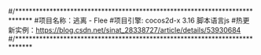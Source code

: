 #/****************************************************************************
#项目名称：逃离 - Flee
#项目引擎: cocos2d-x 3.16 脚本语言js
#热更新实例：https://blog.csdn.net/sinat_28338727/article/details/53930684
#/****************************************************************************